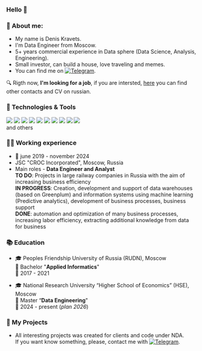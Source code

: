 ### Hello 👋

### 🔭 About me: 
- My name is Denis Kravets.
- I'm Data Engineer from Moscow.
- 5+ years commercial experience in Data sphere (Data Science, Analysis, Engineering).
- Small investor, can build a house, love traveling and memes.
- You can find me on [![Telegram][2.1]][1].
 
🔍 Rigth now, **I'm looking for a job**, if you are intersted, [here][2] you can find other contacts and CV on russian.

### 🔧 Technologies & Tools
![](https://img.shields.io/badge/Code-SQL-informational?style=flat&logo=python&logoColor=white&color=2bbc8a)
![](https://img.shields.io/badge/Tools-PostgreSQL-informational?style=flat&logo=postgresql&logoColor=white&color=2bbc8a)
![](https://img.shields.io/badge/Tools-Greenplum-informational?style=flat&logo=greenplum&logoColor=white&color=2bbc8a)
![](https://img.shields.io/badge/Code-Python-informational?style=flat&logo=python&logoColor=white&color=2bbc8a)
![](https://img.shields.io/badge/Tools-ETL-informational?style=flat&logo=etl&logoColor=white&color=2bbc8a)
![](https://img.shields.io/badge/Tools-Airflow-informational?style=flat&logo=airflow&logoColor=white&color=2bbc8a)
![](https://img.shields.io/badge/OS-Linux-informational?style=flat&logo=linux&logoColor=white&color=2bbc8a)
![](https://img.shields.io/badge/Shell-Bash-informational?style=flat&logo=gnu-bash&logoColor=white&color=2bbc8a)
![](https://img.shields.io/badge/Tools-Docker-informational?style=flat&logo=docker&logoColor=white&color=2bbc8a)
![](https://img.shields.io/badge/Soft_Skills-Any_You_Want-informational?style=flat&logoColor=white&color=2bbc8a)\
and others


### 👨‍💻 Working experience
- 📆 june 2019 - november 2024
- JSC "CROC Incorporated", Moscow, Russia
- Main roles - **Data Engineer and Analyst**\
**TO DO**: Projects in large railway companies in Russia with the aim of increasing business efficiency\
**IN PROGRESS**: Creation, development and support of data warehouses (based on Greenplum)
and information systems using machine learning (Predictive analytics), development of business processes, business support\
**DONE**: automation and optimization of many business processes, increasing labor efficiency,
extracting additional knowledge from data for business

### 📚 Education
- 🎓 Peoples Friendship University of Russia (RUDN), Moscow\
📕 Bachelor "**Applied Informatics**"\
📆 2017 - 2021

- 🎓 National Research University “Higher School of Economics” (HSE), Moscow\
📘 Master “**Data Engineering**"\
📆 2024 - present (_plan 2026_)

### 📑 My Projects
- All interesting projects was created for clients and code under NDA.\
If you want know something, please, contact me with [![Telegram][2.1]][1].

<!--
**DennisData/DennisData** is a ✨ _special_ ✨ repository because its `README.md` (this file) appears on your GitHub profile.

Here are some ideas to get you started:

- 🔭 I’m currently working on ...
- 🌱 I’m currently learning ...
- 👯 I’m looking to collaborate on ...
- 🤔 I’m looking for help with ...
- 💬 Ask me about ...
- 📫 How to reach me: ...
- 😄 Pronouns: ...
- ⚡ Fun fact: ...
-->


<!-- icons with padding -->

[1.1]: https://github.githubassets.com/assets/GitHub-Logo-ee398b662d42.png
[2.1]: https://i.imgur.com/Fbrr5co.png

<!-- links to your social media accounts -->

[1]: https://t.me/kravetsdenis
[2]: https://drive.google.com/file/d/1sSq87E1tl1eoBQizX3dhwHg9Isk00B2H/view?usp=drive_link
